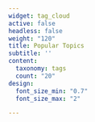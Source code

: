 ```yaml
---
widget: tag_cloud
active: false
headless: false
weight: "120"
title: Popular Topics
subtitle: ''
content:
  taxonomy: tags
  count: "20"
design:
  font_size_min: "0.7"
  font_size_max: "2"

---
```

